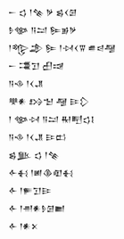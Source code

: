 <div class='block'>
<div class='line'>𒀸 𒌓 𒁹𒆚 𒃻 𒌗𒌋𒌆</div>
<div class='line'>𒊩𒀲 𒀀𒁺 𒌉𒂊𒃻</div>
<div class='line'>𒁹𒈜𒂁 𒌉 𒁹𒀴𒌋𒐊 𒌑𒁀𒆷</div>
<div class='line'>𒀸 𒃮𒋛 𒌷𒀏</div>
<div class='line'>𒀀𒈾 𒁹𒌋𒂗</div>
<div class='line'>𒋧𒀭 𒋳𒈠 𒆷 𒄿𒁷</div>
<div class='line'>𒁹 𒀲𒀴 𒀀𒁺 𒊑𒋃𒌓𒋙</div>
<div class='line'>𒀀𒈾 𒁹𒌋𒂗 𒄿𒆗</div>
<div class='line'>𒌗𒆥 𒌓 𒁹𒆚</div>
<div class='line'>𒅆𒈬 𒁹𒅖𒆠𒊏𒈬</div>
<div class='line'>𒅆 𒁹𒊓𒋛𒄿</div>
<div class='line'>𒅆 𒁹𒉣𒀭𒊩𒌆𒆤</div>
<div class='line'>𒅆 𒁹𒀭𒉽</div>
</div>